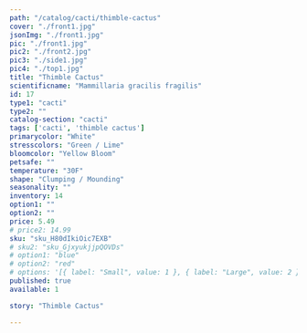 ```yaml
---
path: "/catalog/cacti/thimble-cactus"
cover: "./front1.jpg"
jsonImg: "./front1.jpg"
pic: "./front1.jpg"
pic2: "./front2.jpg"
pic3: "./side1.jpg"
pic4: "./top1.jpg"
title: "Thimble Cactus"
scientificname: "Mammillaria gracilis fragilis"
id: 17 
type1: "cacti"
type2: ""
catalog-section: "cacti"
tags: ['cacti', 'thimble cactus']
primarycolor: "White"
stresscolors: "Green / Lime"
bloomcolor: "Yellow Bloom"
petsafe: ""
temperature: "30F"
shape: "Clumping / Mounding"
seasonality: ""
inventory: 14
option1: ""
option2: ""
price: 5.49
# price2: 14.99
sku: "sku_H80dIkiOic7EXB"
# sku2: "sku_GjxyukjjpQOVDs"
# option1: "blue"
# option2: "red"
# options: '[{ label: "Small", value: 1 }, { label: "Large", value: 2 }]'
published: true
available: 1

story: "Thimble Cactus"

---
```

